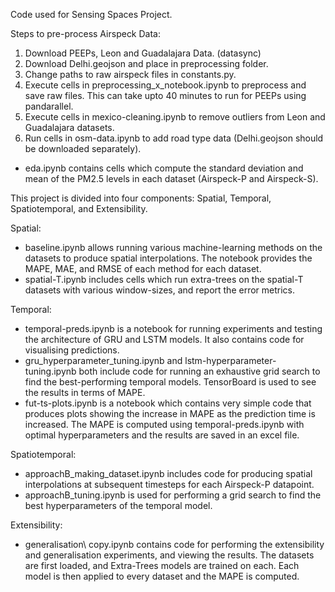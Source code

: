 Code used for Sensing Spaces Project.

Steps to pre-process Airspeck Data:

1. Download PEEPs, Leon and Guadalajara Data. (datasync)
2. Download Delhi.geojson and place in preprocessing folder.
3. Change paths to raw airspeck files in constants.py.
4. Execute cells in preprocessing_x_notebook.ipynb to preprocess and save raw files. This can take upto 40 minutes to run for PEEPs using pandarallel.
5. Execute cells in mexico-cleaning.ipynb to remove outliers from Leon and Guadalajara datasets.
6. Run cells in osm-data.ipynb to add road type data (Delhi.geojson should be downloaded separately).

- eda.ipynb contains cells which compute the standard deviation and mean of the PM2.5 levels in each dataset (Airspeck-P and Airspeck-S).

This project is divided into four components: Spatial, Temporal, Spatiotemporal, and Extensibility.

Spatial:
- baseline.ipynb allows running various machine-learning methods on the datasets to produce spatial interpolations. The notebook provides the MAPE, MAE, and RMSE of each method for each dataset.
- spatial-T.ipynb includes cells which run extra-trees on the spatial-T datasets with various window-sizes, and report the error metrics.

Temporal:

- temporal-preds.ipynb is a notebook for running experiments and testing the architecture of GRU and LSTM models. It also contains code for visualising predictions.
- gru_hyperparameter_tuning.ipynb and lstm-hyperparameter-tuning.ipynb both include code for running an exhaustive grid search to find the best-performing temporal models. TensorBoard is used to see the results in terms of MAPE.
- fut-ts-plots.ipynb is a notebook which contains very simple code that produces plots showing the increase in MAPE as the prediction time is increased. The MAPE is computed using temporal-preds.ipynb with optimal hyperparameters and the results are saved in an excel file.

Spatiotemporal:

- approachB_making_dataset.ipynb includes code for producing spatial interpolations at subsequent timesteps for each Airspeck-P datapoint. 
- approachB_tuning.ipynb is used for performing a grid search to find the best hyperparameters of the temporal model.

Extensibility:

- generalisation\ copy.ipynb contains code for performing the extensibility and generalisation experiments, and viewing the results. The datasets are first loaded, and Extra-Trees models are trained on each. Each model is then applied to every dataset and the MAPE is computed.
